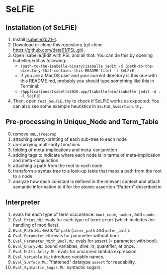 # SeLFiE

## Installation (of SeLFiE)
1. Install [Isabelle2021-1](https://isabelle.in.tum.de).
2. Download or clone this repository (git clone https://github.com/data61/PSL.git).
3. Open Isabelle/jEdit with PSL and all that. You can do this by opening Isabelle/jEdit as following:
   * `(path-to-the-Isabelle-binary)isabelle jedit -d (path-to-the-directory-that-contains-this-README-file) -l SeLFiE`
   * If you are a MacOS user and your current directory is this one with this README.md, probably you should type something like this in Terminal:
   * `/Applications/Isabelle2020.app/Isabelle/bin/isabelle jedit -d . -l SeLFiE`
4. Then, open `Test_SeLFiE.thy` to check if SeLFiE works as expected. You can also see some example heuristics in `SeLFiE_Assertion.thy`.

## Pre-processing in Unique_Node and Term_Table
0. remove `HOL.Trueprop`
1. attaching pretty-printing of each sub-tree to each node
2. un-currying multi-arity functions
3. folding of meta-implications and meta-conjunction
4. adding tags to indicate where each node is in terms of meta-implication and meta-conjunction
5. attaching a path from the root to each node
6. transform a syntax tree to a look-up table that maps a path from the root to a node
7. analyze how each constant is defined in the relevant context and attach semantic information to it for the atomic assertion “Pattern” described in 

## Interpreter
1. evals for each type of term occurrence: `bool`, `node`, `number`, and `unode`.
2. `Eval_Print.ML`: evals for each type of term: `print` (which includes the handling of modifiers).
3. `Eval_Path.ML`: evals for `path` (`inner_path` and `outer_path`).
4. `Eval_Parameter.ML`:evals for parameter without bool.
5. `Eval_Parameter_With_Bool.ML`: evals for assert (= parameter with bool).
6. `Eval_Unary.ML`: bound variables, dive_in, quantifier, at once.
7. `Eval_Multi_Arity.ML`: evals for uncurried lambda expression.
8. `Eval_Variable.ML`: introduce variable names.
9. `Eval_Surface.ML`: "flattened" datatype `assert` for readability.
10. `Eval_Syntactic_Sugar.ML`: syntactic sugars.

